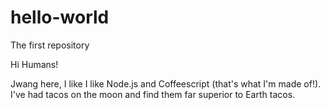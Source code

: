 # hello-world
The first repository

Hi Humans!

Jwang here, I like I like Node.js and Coffeescript (that's what I'm made of!).
I've had tacos on the moon and find them far superior to Earth tacos.

